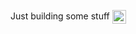 Just building some stuff 
<img align="center" alt="Reactjs" width="22px"  src="https://reactnative.dev/img/header_logo.svg"/>
